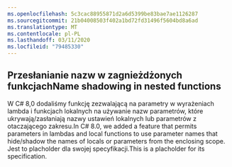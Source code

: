 ```yaml
---
ms.openlocfilehash: 5c3cac88955871d2a6d5399be83bae7ae1126287
ms.sourcegitcommit: 21b04008503f402a1bd72fd31496f5604bd8a6ad
ms.translationtype: MT
ms.contentlocale: pl-PL
ms.lasthandoff: 03/11/2020
ms.locfileid: "79485330"
---
```

## <a name="name-shadowing-in-nested-functions"></a><span data-ttu-id="76a70-101">Przesłanianie nazw w zagnieżdżonych funkcjach</span><span class="sxs-lookup"><span data-stu-id="76a70-101">Name shadowing in nested functions</span></span>

<span data-ttu-id="76a70-102">W C# 8,0 dodaliśmy funkcję zezwalającą na parametry w wyrażeniach lambda i funkcjach lokalnych na używanie nazw parametrów, które ukrywają/zasłaniają nazwy ustawień lokalnych lub parametrów z otaczającego zakresu.</span><span class="sxs-lookup"><span data-stu-id="76a70-102">In C# 8.0, we added a feature that permits parameters in lambdas and local functions to use parameter names that hide/shadow the names of locals or parameters from the enclosing scope.</span></span> <span data-ttu-id="76a70-103">Jest to placholder dla swojej specyfikacji.</span><span class="sxs-lookup"><span data-stu-id="76a70-103">This is a placholder for its specification.</span></span>
